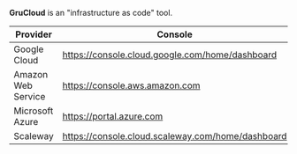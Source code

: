 **GruCloud** is an "infrastructure as code" tool.

| Provider           | Console                                           |     |
| ------------------ | ------------------------------------------------- | --- |
| Google Cloud       | https://console.cloud.google.com/home/dashboard   |     |
| Amazon Web Service | https://console.aws.amazon.com                    |     |
| Microsoft Azure    | https://portal.azure.com                          |     |
| Scaleway           | https://console.cloud.scaleway.com/home/dashboard |
